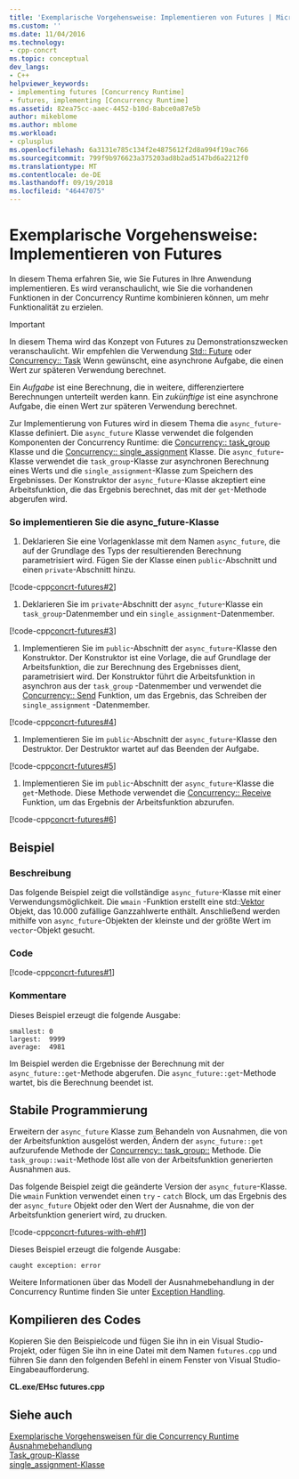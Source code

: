 ```yaml
---
title: 'Exemplarische Vorgehensweise: Implementieren von Futures | Microsoft-Dokumentation'
ms.custom: ''
ms.date: 11/04/2016
ms.technology:
- cpp-concrt
ms.topic: conceptual
dev_langs:
- C++
helpviewer_keywords:
- implementing futures [Concurrency Runtime]
- futures, implementing [Concurrency Runtime]
ms.assetid: 82ea75cc-aaec-4452-b10d-8abce0a87e5b
author: mikeblome
ms.author: mblome
ms.workload:
- cplusplus
ms.openlocfilehash: 6a3131e785c134f2e4875612f2d8a994f19ac766
ms.sourcegitcommit: 799f9b976623a375203ad8b2ad5147bd6a2212f0
ms.translationtype: MT
ms.contentlocale: de-DE
ms.lasthandoff: 09/19/2018
ms.locfileid: "46447075"
---
```

# <a name="walkthrough-implementing-futures"></a>Exemplarische Vorgehensweise: Implementieren von Futures

In diesem Thema erfahren Sie, wie Sie Futures in Ihre Anwendung implementieren. Es wird veranschaulicht, wie Sie die vorhandenen Funktionen in der Concurrency Runtime kombinieren können, um mehr Funktionalität zu erzielen.

> [!IMPORTANT]
>  In diesem Thema wird das Konzept von Futures zu Demonstrationszwecken veranschaulicht. Wir empfehlen die Verwendung [Std:: Future](../../standard-library/future-class.md) oder [Concurrency:: Task](../../parallel/concrt/reference/task-class.md) Wenn gewünscht, eine asynchrone Aufgabe, die einen Wert zur späteren Verwendung berechnet.

Ein *Aufgabe* ist eine Berechnung, die in weitere, differenziertere Berechnungen unterteilt werden kann. Ein *zukünftige* ist eine asynchrone Aufgabe, die einen Wert zur späteren Verwendung berechnet.

Zur Implementierung von Futures wird in diesem Thema die `async_future`-Klasse definiert. Die `async_future` Klasse verwendet die folgenden Komponenten der Concurrency Runtime: die [Concurrency:: task_group](reference/task-group-class.md) Klasse und die [Concurrency:: single_assignment](../../parallel/concrt/reference/single-assignment-class.md) Klasse. Die `async_future`-Klasse verwendet die `task_group`-Klasse zur asynchronen Berechnung eines Werts und die `single_assignment`-Klasse zum Speichern des Ergebnisses. Der Konstruktor der `async_future`-Klasse akzeptiert eine Arbeitsfunktion, die das Ergebnis berechnet, das mit der `get`-Methode abgerufen wird.

### <a name="to-implement-the-asyncfuture-class"></a>So implementieren Sie die async_future-Klasse

1. Deklarieren Sie eine Vorlagenklasse mit dem Namen `async_future`, die auf der Grundlage des Typs der resultierenden Berechnung parametrisiert wird. Fügen Sie der Klasse einen `public`-Abschnitt und einen `private`-Abschnitt hinzu.

[!code-cpp[concrt-futures#2](../../parallel/concrt/codesnippet/cpp/walkthrough-implementing-futures_1.cpp)]

1. Deklarieren Sie im `private`-Abschnitt der `async_future`-Klasse ein `task_group`-Datenmember und ein `single_assignment`-Datenmember.

[!code-cpp[concrt-futures#3](../../parallel/concrt/codesnippet/cpp/walkthrough-implementing-futures_2.cpp)]

1. Implementieren Sie im `public`-Abschnitt der `async_future`-Klasse den Konstruktor. Der Konstruktor ist eine Vorlage, die auf Grundlage der Arbeitsfunktion, die zur Berechnung des Ergebnisses dient, parametrisiert wird. Der Konstruktor führt die Arbeitsfunktion in asynchron aus der `task_group` -Datenmember und verwendet die [Concurrency:: Send](reference/concurrency-namespace-functions.md#send) Funktion, um das Ergebnis, das Schreiben der `single_assignment` -Datenmember.

[!code-cpp[concrt-futures#4](../../parallel/concrt/codesnippet/cpp/walkthrough-implementing-futures_3.cpp)]

1. Implementieren Sie im `public`-Abschnitt der `async_future`-Klasse den Destruktor. Der Destruktor wartet auf das Beenden der Aufgabe.

[!code-cpp[concrt-futures#5](../../parallel/concrt/codesnippet/cpp/walkthrough-implementing-futures_4.cpp)]

1. Implementieren Sie im `public`-Abschnitt der `async_future`-Klasse die `get`-Methode. Diese Methode verwendet die [Concurrency:: Receive](reference/concurrency-namespace-functions.md#receive) Funktion, um das Ergebnis der Arbeitsfunktion abzurufen.

[!code-cpp[concrt-futures#6](../../parallel/concrt/codesnippet/cpp/walkthrough-implementing-futures_5.cpp)]

## <a name="example"></a>Beispiel

### <a name="description"></a>Beschreibung

Das folgende Beispiel zeigt die vollständige `async_future`-Klasse mit einer Verwendungsmöglichkeit. Die `wmain` -Funktion erstellt eine std::[Vektor](../../standard-library/vector-class.md) Objekt, das 10.000 zufällige Ganzzahlwerte enthält. Anschließend werden mithilfe von `async_future`-Objekten der kleinste und der größte Wert im `vector`-Objekt gesucht.

### <a name="code"></a>Code

[!code-cpp[concrt-futures#1](../../parallel/concrt/codesnippet/cpp/walkthrough-implementing-futures_6.cpp)]

### <a name="comments"></a>Kommentare

Dieses Beispiel erzeugt die folgende Ausgabe:

```Output
smallest: 0
largest:  9999
average:  4981
```

Im Beispiel werden die Ergebnisse der Berechnung mit der `async_future::get`-Methode abgerufen. Die `async_future::get`-Methode wartet, bis die Berechnung beendet ist.

## <a name="robust-programming"></a>Stabile Programmierung

Erweitern der `async_future` Klasse zum Behandeln von Ausnahmen, die von der Arbeitsfunktion ausgelöst werden, Ändern der `async_future::get` aufzurufende Methode der [Concurrency:: task_group::](reference/task-group-class.md#wait) Methode. Die `task_group::wait`-Methode löst alle von der Arbeitsfunktion generierten Ausnahmen aus.

Das folgende Beispiel zeigt die geänderte Version der `async_future`-Klasse. Die `wmain` Funktion verwendet einen `try` - `catch` Block, um das Ergebnis des der `async_future` Objekt oder den Wert der Ausnahme, die von der Arbeitsfunktion generiert wird, zu drucken.

[!code-cpp[concrt-futures-with-eh#1](../../parallel/concrt/codesnippet/cpp/walkthrough-implementing-futures_7.cpp)]

Dieses Beispiel erzeugt die folgende Ausgabe:

```Output
caught exception: error
```

Weitere Informationen über das Modell der Ausnahmebehandlung in der Concurrency Runtime finden Sie unter [Exception Handling](../../parallel/concrt/exception-handling-in-the-concurrency-runtime.md).

## <a name="compiling-the-code"></a>Kompilieren des Codes

Kopieren Sie den Beispielcode und fügen Sie ihn in ein Visual Studio-Projekt, oder fügen Sie ihn in eine Datei mit dem Namen `futures.cpp` und führen Sie dann den folgenden Befehl in einem Fenster von Visual Studio-Eingabeaufforderung.

**CL.exe/EHsc futures.cpp**

## <a name="see-also"></a>Siehe auch

[Exemplarische Vorgehensweisen für die Concurrency Runtime](../../parallel/concrt/concurrency-runtime-walkthroughs.md)<br/>
[Ausnahmebehandlung](../../parallel/concrt/exception-handling-in-the-concurrency-runtime.md)<br/>
[Task_group-Klasse](reference/task-group-class.md)<br/>
[single_assignment-Klasse](../../parallel/concrt/reference/single-assignment-class.md)
